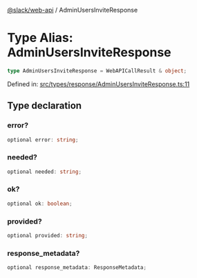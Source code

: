 [@slack/web-api](../index.md) / AdminUsersInviteResponse

# Type Alias: AdminUsersInviteResponse

```ts
type AdminUsersInviteResponse = WebAPICallResult & object;
```

Defined in: [src/types/response/AdminUsersInviteResponse.ts:11](https://github.com/slackapi/node-slack-sdk/blob/main/packages/web-api/src/types/response/AdminUsersInviteResponse.ts#L11)

## Type declaration

### error?

```ts
optional error: string;
```

### needed?

```ts
optional needed: string;
```

### ok?

```ts
optional ok: boolean;
```

### provided?

```ts
optional provided: string;
```

### response\_metadata?

```ts
optional response_metadata: ResponseMetadata;
```
